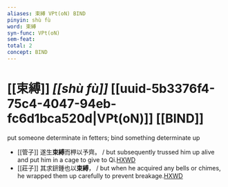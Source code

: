 ```yaml
---
aliases: 束縛 VPt(oN) BIND
pinyin: shù fù
word: 束縛
syn-func: VPt(oN)
sem-feat: 
total: 2
concept: BIND 
---
```

# [[束縛]] *[[shù fù]]*  [[uuid-5b3376f4-75c4-4047-94eb-fc6d1bca520d|VPt(oN)]] [[BIND]]
put someone determinate in fetters; bind something determinate up
 - [[管子]] 遂生**束縛**而柙以予齊。 / but subsequently trussed him up alive and put him in a cage to give to Qi.[HXWD](https://hxwd.org/textview.html?location=KR3c0001_tls_008-37a.3)
 - [[莊子]] 其求鈃鍾也以**束縛**， / but when he acquired any bells or chimes, he wrapped them up carefully to prevent breakage.[HXWD](https://hxwd.org/textview.html?location=KR5c0126_tls_024-12a.5)